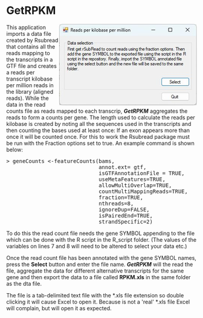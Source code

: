 # GetRPKM

<img align="right" src="images/interface.jpg">


This application imports a data file created by Rsubread that contains all the reads mapping to the transcripts in a GTF file and creates a reads per transcript kilobase per million reads in the library (aligned reads). While the data in the read counts file as reads mapped to each transcrip, ***GetRPKM*** aggregates the reads to form a counts per gene. The length used to calculate the reads per kilobase is created by noting all the sequences used in the transcripts and then counting the bases used at least once: If an exon appears more than once it will be counted once. For this to work the Rsubread package must be run with the Fraction options set to true. An example command is shown below:
<pre>
> geneCounts <-featureCounts(bams, 
                             annot.ext= gtf, 
                             isGTFAnnotationFile = TRUE,   
                             useMetaFeatures=TRUE, 
                             allowMultiOverlap=TRUE,   
                             countMultiMappingReads=TRUE,  
                             fraction=TRUE, 
                             nthreads=8, 
                             ignoreDup=FALSE, 
                             isPairedEnd=TRUE,  
                             strandSpecific=2)  
</pre>


 To do this the read count file needs the gene SYMBOL appending to the file which can be done with the R script in the R_script folder. (The values of the variables on lines 7 and 8 will need to be altered to select your data etc.) 

Once the read count file has been annotated with the gene SYMBOL names, press the **Select** button and enter the file name. ***GetRPKM*** will the read the file, aggregate the data for different alternative transcripts for the same gene and then export the data to a file called **RPKM.xls** in the same folder as the dta file. 

The file is a tab-delimited text file with the *.xls file extension so double clicking it will cause Excel to open it. Because is not a 'real' *.xls file Excel will complain, but will open it as expected.